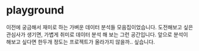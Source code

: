 # playground
이전에 궁금해서 재미로 하는 가벼운 데이터 분석들 모음집이었습니다.
도전해보고 싶은 관심사가 생기면, 가볍게 취미로 데이터 분석 해 보는 그런 공간입니다.
앞으로 분석이 해보고 싶다면 한두개 정도는 프로젝트가 올라가지 않을까.. 싶습니다.
